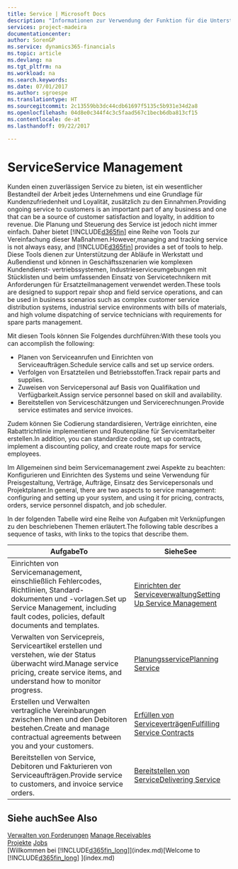 ```yaml
---
title: Service | Microsoft Docs
description: "Informationen zur Verwendung der Funktion für die Unterstützung der Arbeitsgänge Werkstatt und Service."
services: project-madeira
documentationcenter: 
author: SorenGP
ms.service: dynamics365-financials
ms.topic: article
ms.devlang: na
ms.tgt_pltfrm: na
ms.workload: na
ms.search.keywords: 
ms.date: 07/01/2017
ms.author: sgroespe
ms.translationtype: HT
ms.sourcegitcommit: 2c13559bb3dc44cdb61697f5135c5b931e34d2a8
ms.openlocfilehash: 04d8e0c344f4c3c5faad567c1becb6dba813cf15
ms.contentlocale: de-at
ms.lasthandoff: 09/22/2017

---
```

# <a name="service-management"></a><span data-ttu-id="2da2d-103">Service</span><span class="sxs-lookup"><span data-stu-id="2da2d-103">Service Management</span></span>
<span data-ttu-id="2da2d-104">Kunden einen zuverlässigen Service zu bieten, ist ein wesentlicher Bestandteil der Arbeit jedes Unternehmens und eine Grundlage für Kundenzufriedenheit und Loyalität, zusätzlich zu den Einnahmen.</span><span class="sxs-lookup"><span data-stu-id="2da2d-104">Providing ongoing service to customers is an important part of any business and one that can be a source of customer satisfaction and loyalty, in addition to revenue.</span></span> <span data-ttu-id="2da2d-105">Die Planung und Steuerung des Service ist jedoch nicht immer einfach. Daher bietet [!INCLUDE[d365fin](includes/d365fin_md.md)] eine Reihe von Tools zur Vereinfachung dieser Maßnahmen.</span><span class="sxs-lookup"><span data-stu-id="2da2d-105">However,managing and tracking service is not always easy, and [!INCLUDE[d365fin](includes/d365fin_md.md)] provides a set of tools to help.</span></span> <span data-ttu-id="2da2d-106">Diese Tools dienen zur Unterstützung der Abläufe in Werkstatt und Außendienst und können in Geschäftsszenarien wie komplexen Kundendienst- vertriebssystemen, Industrieserviceumgebungen mit Stücklisten und beim umfassenden Einsatz von Servicetechnikern mit Anforderungen für Ersatzteilmanagement verwendet werden.</span><span class="sxs-lookup"><span data-stu-id="2da2d-106">These tools are designed to support repair shop and field service operations, and can be used in business scenarios such as complex customer service distribution systems, industrial service environments with bills of materials, and high volume dispatching of service technicians with requirements for spare parts management.</span></span>  
  
 <span data-ttu-id="2da2d-107">Mit diesen Tools können Sie Folgendes durchführen:</span><span class="sxs-lookup"><span data-stu-id="2da2d-107">With these tools you can accomplish the following:</span></span>  
  
* <span data-ttu-id="2da2d-108">Planen von Serviceanrufen und Einrichten von Serviceaufträgen.</span><span class="sxs-lookup"><span data-stu-id="2da2d-108">Schedule service calls and set up service orders.</span></span>  
* <span data-ttu-id="2da2d-109">Verfolgen von Ersatzteilen und Betriebsstoffen.</span><span class="sxs-lookup"><span data-stu-id="2da2d-109">Track repair parts and supplies.</span></span>  
* <span data-ttu-id="2da2d-110">Zuweisen von Servicepersonal auf Basis von Qualifikation und Verfügbarkeit.</span><span class="sxs-lookup"><span data-stu-id="2da2d-110">Assign service personnel based on skill and availability.</span></span>  
* <span data-ttu-id="2da2d-111">Bereitstellen von Serviceschätzungen und Servicerechnungen.</span><span class="sxs-lookup"><span data-stu-id="2da2d-111">Provide service estimates and service invoices.</span></span>  
  
<span data-ttu-id="2da2d-112">Zudem können Sie Codierung standardisieren, Verträge einrichten, eine Rabattrichtlinie implementieren und Routenpläne für Servicemitarbeiter erstellen.</span><span class="sxs-lookup"><span data-stu-id="2da2d-112">In addition, you can standardize coding, set up contracts, implement a discounting policy, and create route maps for service employees.</span></span>  
  
<span data-ttu-id="2da2d-113">Im Allgemeinen sind beim Servicemanagement zwei Aspekte zu beachten: Konfigurieren und Einrichten des Systems und seine Verwendung für Preisgestaltung, Verträge, Aufträge, Einsatz des Servicepersonals und Projektplaner.</span><span class="sxs-lookup"><span data-stu-id="2da2d-113">In general, there are two aspects to service management: configuring and setting up your system, and using it for pricing, contracts, orders, service personnel dispatch, and job scheduler.</span></span>  
  
<span data-ttu-id="2da2d-114">In der folgenden Tabelle wird eine Reihe von Aufgaben mit Verknüpfungen zu den beschriebenen Themen erläutert.</span><span class="sxs-lookup"><span data-stu-id="2da2d-114">The following table describes a sequence of tasks, with links to the topics that describe them.</span></span>   
  
|<span data-ttu-id="2da2d-115">**Aufgabe**</span><span class="sxs-lookup"><span data-stu-id="2da2d-115">**To**</span></span>|<span data-ttu-id="2da2d-116">**Siehe**</span><span class="sxs-lookup"><span data-stu-id="2da2d-116">**See**</span></span>|  
|------------|-------------|  
|<span data-ttu-id="2da2d-117">Einrichten von Servicemanagement, einschließlich Fehlercodes, Richtlinien, Standard- dokumenten und -vorlagen.</span><span class="sxs-lookup"><span data-stu-id="2da2d-117">Set up Service Management, including fault codes, policies, default documents and templates.</span></span>|[<span data-ttu-id="2da2d-118">Einrichten der Serviceverwaltung</span><span class="sxs-lookup"><span data-stu-id="2da2d-118">Setting Up Service Management</span></span>](service-setup-service.md)|  
|<span data-ttu-id="2da2d-119">Verwalten von Servicepreis, Serviceartikel erstellen und verstehen, wie der Status überwacht wird.</span><span class="sxs-lookup"><span data-stu-id="2da2d-119">Manage service pricing, create service items, and understand how to monitor progress.</span></span>|[<span data-ttu-id="2da2d-120">Planungsservice</span><span class="sxs-lookup"><span data-stu-id="2da2d-120">Planning Service</span></span>](service-plan-service.md)|  
|<span data-ttu-id="2da2d-121">Erstellen und Verwalten vertragliche Vereinbarungen zwischen Ihnen und den Debitoren bestehen.</span><span class="sxs-lookup"><span data-stu-id="2da2d-121">Create and manage contractual agreements between you and your customers.</span></span>|[<span data-ttu-id="2da2d-122">Erfüllen von Serviceverträgen</span><span class="sxs-lookup"><span data-stu-id="2da2d-122">Fulfilling Service Contracts</span></span>](service-fulfill-service-contracts.md)|  
|<span data-ttu-id="2da2d-123">Bereitstellen von Service, Debitoren und Fakturieren von Serviceaufträgen.</span><span class="sxs-lookup"><span data-stu-id="2da2d-123">Provide service to customers, and invoice service orders.</span></span>|[<span data-ttu-id="2da2d-124">Bereitstellen von Service</span><span class="sxs-lookup"><span data-stu-id="2da2d-124">Delivering Service</span></span>](service-deliver-service.md)|  
  
## <a name="see-also"></a><span data-ttu-id="2da2d-125">Siehe auch</span><span class="sxs-lookup"><span data-stu-id="2da2d-125">See Also</span></span>  
<span data-ttu-id="2da2d-126">[Verwalten von Forderungen](receivables-manage-receivables.md) </span><span class="sxs-lookup"><span data-stu-id="2da2d-126">[Manage Receivables](receivables-manage-receivables.md) </span></span>  
<span data-ttu-id="2da2d-127">[Projekte](projects-how-create-jobs.md) </span><span class="sxs-lookup"><span data-stu-id="2da2d-127">[Jobs](projects-how-create-jobs.md) </span></span>  
<span data-ttu-id="2da2d-128">[Willkommen bei [!INCLUDE[d365fin_long](includes/d365fin_long_md.md)]](index.md)</span><span class="sxs-lookup"><span data-stu-id="2da2d-128">[Welcome to [!INCLUDE[d365fin_long](includes/d365fin_long_md.md)] ](index.md)</span></span>
